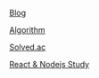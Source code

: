 <!--
**milk717/milk717** is a ✨ _special_ ✨ repository because its `README.md` (this file) appears on your GitHub profile.

Here are some ideas to get you started:

- 🔭 I’m currently working on ...
- 🌱 I’m currently learning ...
- 👯 I’m looking to collaborate on ...
- 🤔 I’m looking for help with ...
- 💬 Ask me about ...
- 📫 How to reach me: ...
- 😄 Pronouns: ...
- ⚡ Fun fact: ...
-->
[Blog](https://blog.milk717.com/)  

[Algorithm](https://github.com/milk717/Algorithm/blob/main/README.md)  

[Solved.ac](https://solved.ac/profile/lindasoo)  

[React & Nodejs Study](https://github.com/sureact)
